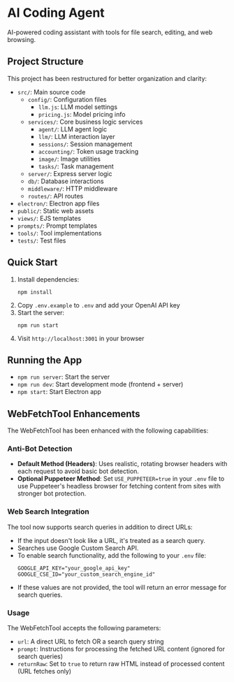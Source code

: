 # AI Coding Agent

AI-powered coding assistant with tools for file search, editing, and web browsing.

## Project Structure

This project has been restructured for better organization and clarity:

- `src/`: Main source code
  - `config/`: Configuration files
    - `llm.js`: LLM model settings
    - `pricing.js`: Model pricing info
  - `services/`: Core business logic services
    - `agent/`: LLM agent logic
    - `llm/`: LLM interaction layer
    - `sessions/`: Session management
    - `accounting/`: Token usage tracking
    - `image/`: Image utilities
    - `tasks/`: Task management
  - `server/`: Express server logic
  - `db/`: Database interactions
  - `middleware/`: HTTP middleware
  - `routes/`: API routes
- `electron/`: Electron app files
- `public/`: Static web assets
- `views/`: EJS templates
- `prompts/`: Prompt templates
- `tools/`: Tool implementations
- `tests/`: Test files

## Quick Start

1. Install dependencies:
   ```
   npm install
   ```
2. Copy `.env.example` to `.env` and add your OpenAI API key
3. Start the server:
   ```
   npm run start
   ```
4. Visit `http://localhost:3001` in your browser

## Running the App

- `npm run server`: Start the server
- `npm run dev`: Start development mode (frontend + server)
- `npm start`: Start Electron app

## WebFetchTool Enhancements

The WebFetchTool has been enhanced with the following capabilities:

### Anti-Bot Detection

- **Default Method (Headers)**: Uses realistic, rotating browser headers with each request to avoid basic bot detection.
- **Optional Puppeteer Method**: Set `USE_PUPPETEER=true` in your `.env` file to use Puppeteer's headless browser for fetching content from sites with stronger bot protection.

### Web Search Integration

The tool now supports search queries in addition to direct URLs:

- If the input doesn't look like a URL, it's treated as a search query.
- Searches use Google Custom Search API.
- To enable search functionality, add the following to your `.env` file:
  ```
  GOOGLE_API_KEY="your_google_api_key"
  GOOGLE_CSE_ID="your_custom_search_engine_id"
  ```
- If these values are not provided, the tool will return an error message for search queries.

### Usage

The WebFetchTool accepts the following parameters:
- `url`: A direct URL to fetch OR a search query string
- `prompt`: Instructions for processing the fetched URL content (ignored for search queries)
- `returnRaw`: Set to `true` to return raw HTML instead of processed content (URL fetches only)